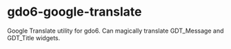 # gdo6-google-translate
Google Translate utility for gdo6. Can magically translate GDT_Message and GDT_Title widgets.
